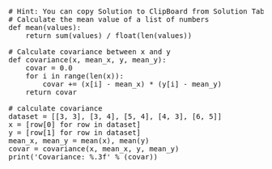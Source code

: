 <pre class="file" data-target="clipboard">
# Hint: You can copy Solution to ClipBoard from Solution Tab in Step 3
# Calculate the mean value of a list of numbers
def mean(values):
    return sum(values) / float(len(values))

# Calculate covariance between x and y
def covariance(x, mean_x, y, mean_y):
    covar = 0.0
    for i in range(len(x)):
        covar += (x[i] - mean_x) * (y[i] - mean_y)
    return covar

# calculate covariance
dataset = [[3, 3], [3, 4], [5, 4], [4, 3], [6, 5]]
x = [row[0] for row in dataset]
y = [row[1] for row in dataset]
mean_x, mean_y = mean(x), mean(y)
covar = covariance(x, mean_x, y, mean_y)
print('Covariance: %.3f' % (covar))

</pre>
